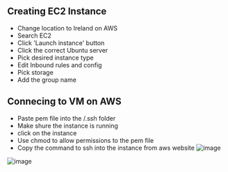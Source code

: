 ## Creating EC2 Instance
- Change location to Ireland on AWS
- Search EC2
- Click 'Launch instance' button
- Click the correct Ubuntu server
- Pick desired instance type
- Edit Inbound rules and config
- Pick storage
- Add the group name

## Connecing to VM on AWS
- Paste pem file into the /.ssh folder
- Make shure the instance is running
- click on the instance
- Use chmod to allow permissions to the pem file
- Copy the command to ssh into the instance from aws website 
![image](https://user-images.githubusercontent.com/80905254/121920442-f4d9bf00-cd2f-11eb-8b08-a78b41087a35.png)


![image](https://user-images.githubusercontent.com/80905254/122023277-4bdaa500-cdbf-11eb-89fe-9c3ac39bbb0f.png)

